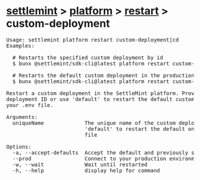 # [settlemint](../../../settlemint.md) > [platform](../../platform.md) > [restart](../restart.md) > custom-deployment

<pre>Usage: settlemint platform restart custom-deployment|cd 
Examples:

  # Restarts the specified custom deployment by id
  $ bunx @settlemint/sdk-cli@latest platform restart custom-deployment <custom deployment-id>

  # Restarts the default custom deployment in the production environment
  $ bunx @settlemint/sdk-cli@latest platform restart custom-deployment default --prod

Restart a custom deployment in the SettleMint platform. Provide the custom
deployment ID or use 'default' to restart the default custom deployment from
your .env file.

Arguments:
  uniqueName             The unique name of the custom deployment, use
                         'default' to restart the default one from your .env
                         file

Options:
  -a, --accept-defaults  Accept the default and previously set values
  --prod                 Connect to your production environment
  -w, --wait             Wait until restarted
  -h, --help             display help for command
</pre>